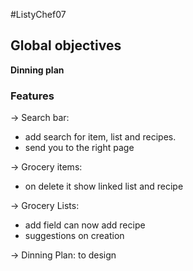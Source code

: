 #ListyChef07

## Global objectives

**Dinning plan**

### Features

-> Search bar:
- add search for item, list and recipes.
- send you to the right page

-> Grocery items:
- on delete it show linked list and recipe

-> Grocery Lists:
- add field can now add recipe
- suggestions on creation

-> Dinning Plan:
 to design